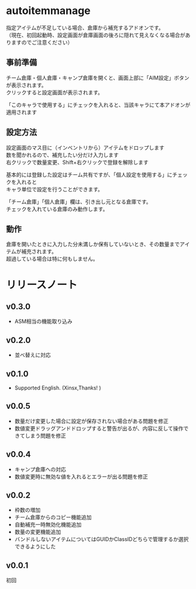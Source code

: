 # autoitemmanage
指定アイテムが不足している場合、倉庫から補充するアドオンです。    
（現在、初回起動時、設定画面が倉庫画面の後ろに隠れて見えなくなる場合がありますのでご注意ください）    
## 事前準備
チーム倉庫・個人倉庫・キャンプ倉庫を開くと、画面上部に「AIM設定」ボタンが表示されます。  
クリックすると設定画面が表示されます。  

「このキャラで使用する」にチェックを入れると、当該キャラにて本アドオンが適用されます

## 設定方法
設定画面のマス目に（インベントリから）アイテムをドロップします  
数を聞かれるので、補充したい分だけ入力します  
右クリックで数量変更、Shift+右クリックで登録を解除します  

基本的には登録した設定はチーム共有ですが、「個人設定を使用する」にチェックを入れると  
キャラ単位で設定を行うことができます。

「チーム倉庫」「個人倉庫」欄は、引き出し元となる倉庫です。  
チェックを入れている倉庫のみ動作します。
## 動作
倉庫を開いたときに入力した分未満しか保有していないとき、その数量までアイテムが補充されます。  
超過している場合は特に何もしません。

# リリースノート
## v0.3.0
* ASM相当の機能取り込み
## v0.2.0
* 並べ替えに対応

## v0.1.0
* Supported English. (Xinsx,Thanks! )

## v0.0.5
* 数量だけ変更した場合に設定が保存されない場合がある問題を修正
* 数値変更ドラッグアンドドロップすると警告が出るが、内容に反して操作できてしまう問題を修正

## v0.0.4
* キャンプ倉庫への対応
* 数値変更時に無効な値を入れるとエラーが出る問題を修正

## v0.0.2
* 枠数の増加
* チーム倉庫からのコピー機能追加
* 自動補充一時無効化機能追加
* 数量の変更機能追加
* バンドルしないアイテムについてはGUIDかClassIDどちらで管理するか選択できるようにした

## v0.0.1
初回
